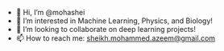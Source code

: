- 👋 Hi, I’m @mohashei
- 👀 I’m interested in Machine Learning, Physics, and Biology!
- 💞️ I’m looking to collaborate on deep learning projects!
- 📫 How to reach me: sheikh.mohammed.azeem@gmail.com

<!---
mohashei/mohashei is a ✨ special ✨ repository because its `README.md` (this file) appears on your GitHub profile.
You can click the Preview link to take a look at your changes.
--->
